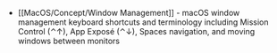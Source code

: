 - [[MacOS/Concept/Window Management]] - macOS window management keyboard shortcuts and terminology including Mission Control (⌃↑), App Exposé (⌃↓), Spaces navigation, and moving windows between monitors
